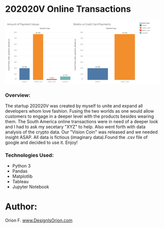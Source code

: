 # 202020V Online Transactions
<img src="https://github.com/DesignisOrion/202020V-Online-Transactions/blob/master/images/202020V%20Online%20Transactions%20Report.png">

### Overview:

The startup 202020V was created by myself to unite and expand all developers whom love fashion. Fusing the two worlds as one would allow customers to engage in a deeper level with the products besides wearing them. The South America online transactions were in need of a deeper look and I had to ask my secetary "XYZ" to help. Also went forth with data analysis of the crypto data. Our "Vision Coin" was released and we needed insight ASAP. All data is fictious (imaginary data).Found the .csv file of google and decided to use it. Enjoy!



### Technologies Used:
- Python 3
- Pandas
- Matplotlib
- Tableau
- Jupyter Notebook



# Author: 
Orion F.
www.DesignIsOrion.com


